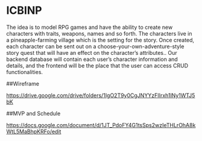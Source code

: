 # ICBINP

The idea is to model RPG games and have the ability to create new characters with traits, weapons, names and so forth. The characters live in a pineapple-farming village which is the setting for the story. Once created, each character can be sent out on a choose-your-own-adventure-style story quest that will have an effect on the character’s attributes..
Our backend database will contain each user’s character information and details, and the frontend will be the place that the user can access CRUD functionalities.


##Wireframe

https://drive.google.com/drive/folders/1IgO2T9y0CgJNYYzFIIrxh1lNy1WTJ5bK

##MVP and Schedule

https://docs.google.com/document/d/1JT_PdoFY4G1tsSps2wzIeTHLrOhA8kWtL5MaBhpKRFo/edit


